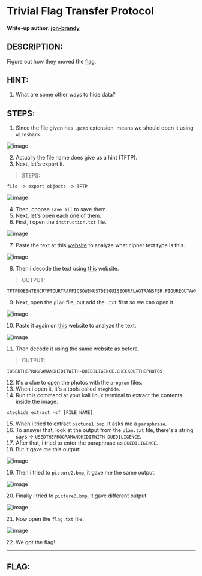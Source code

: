 # Trivial Flag Transfer Protocol
#### Write-up author: [jon-brandy](https://github.com/jon-brandy)
## DESCRIPTION:
Figure out how they moved the [flag]().
## HINT:
1. What are some other ways to hide data?
## STEPS:
1. Since the file given has `.pcap` extension, means we should open it using `wireshark`.

![image](https://user-images.githubusercontent.com/70703371/179132445-9aa22276-0a9a-455b-893a-ec69387615bc.png)

2. Actually the file name does give us a hint (TFTP).
3. Next, let's export it.

> STEPS:

```
file -> export objects -> TFTP
```

![image](https://user-images.githubusercontent.com/70703371/179132721-385ed745-c8bd-4c98-b353-22f088f8fa22.png)

4. Then, choose  `save all` to save them.
5. Next, let's open each one of them.
6. First, i open the `instruction.txt` file.

![image](https://user-images.githubusercontent.com/70703371/179133456-ddcbe1b9-23a1-4498-8b39-a75ee78aca58.png)

7. Paste the text at this [website](https://www.boxentriq.com/code-breaking/cipher-identifier) to analyze what cipher text type is this.

![image](https://user-images.githubusercontent.com/70703371/179133531-135c773c-50cc-4995-8cd7-5ac825ade017.png)

8. Then i decode the text using [this](https://www.dcode.fr/caesar-cipher) website.

> OUTPUT:

```
TFTPDOESNTENCRYPTOURTRAFFICSOWEMUSTDISGUISEOURFLAGTRANSFER.FIGUREOUTAWAYTOHIDETHEFLAGANDIWILLCHECKBACKFORTHEPLAN
```

9. Next, open the `plan` file, but add the `.txt` first so we can open it.

![image](https://user-images.githubusercontent.com/70703371/179133908-aba7d0b0-1b38-445c-bd17-8a547e452c03.png)

10. Paste it again on [this](https://www.boxentriq.com/code-breaking/cipher-identifier) website to analyze the text.

![image](https://user-images.githubusercontent.com/70703371/179134078-2b5c7583-3052-4fe8-b29f-f71952afe799.png)

11. Then decode it using the same website as before.

> OUTPUT:

```
IUSEDTHEPROGRAMANDHIDITWITH-DUEDILIGENCE.CHECKOUTTHEPHOTOS 
```

12. It's a clue to open the photos with the `program` files.
13. When i open it, it's a tools called `steghide`.
14. Run this command at your kali linux terminal to extract the contents inside the image:

```
steghide extract -sf [FILE_NAME]
```

15. When i tried to extract `picture1.bmp`. It asks me a `paraphrase`.
16. To answer that, look at the output from the `plan.txt` file, there's a string says -> `USEDTHEPROGRAMANDHIDITWITH-DUEDILIGENCE`.
17. After that, i tried to enter the paraphrase as `DUEDILIGENCE`.
18. But it gave me this output:

![image](https://user-images.githubusercontent.com/70703371/179136405-5269b9ef-58c7-4406-a564-5aa5323d6f48.png)

19. Then i tried to `picture2.bmp`, it gave me the same output.

![image](https://user-images.githubusercontent.com/70703371/179136462-50295a28-e15c-499d-9a0d-aa6a0f87fabd.png)

20. Finally i tried to `picture3.bmp`, it gave different output.

![image](https://user-images.githubusercontent.com/70703371/179136371-3168426b-1e34-4446-b642-ec2c3f4d2215.png)

21. Now open the `flag.txt` file.

![image](https://user-images.githubusercontent.com/70703371/179136555-9a0692ff-31c3-46f4-863d-643edff3b8b4.png)

22. We got the flag!


---
## FLAG:

```
```

